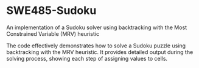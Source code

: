# SWE485-Sudoku 
An implementation of a Sudoku solver using backtracking with the Most Constrained Variable (MRV) heuristic

The code effectively demonstrates how to solve a Sudoku puzzle using backtracking with the MRV heuristic.
It provides detailed output during the solving process, showing each step of assigning values to cells.